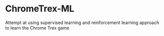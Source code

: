 # ChromeTrex-ML
Attempt at using supervised learning and reinforcement learning approach to learn the Chrome Trex game
